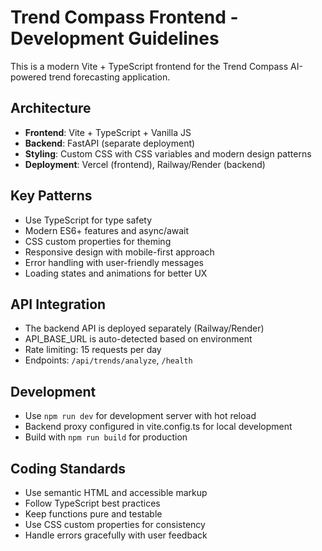 <!-- Use this file to provide workspace-specific custom instructions to Copilot. For more details, visit https://code.visualstudio.com/docs/copilot/copilot-customization#_use-a-githubcopilotinstructionsmd-file -->

# Trend Compass Frontend - Development Guidelines

This is a modern Vite + TypeScript frontend for the Trend Compass AI-powered trend forecasting application.

## Architecture
- **Frontend**: Vite + TypeScript + Vanilla JS
- **Backend**: FastAPI (separate deployment)
- **Styling**: Custom CSS with CSS variables and modern design patterns
- **Deployment**: Vercel (frontend), Railway/Render (backend)

## Key Patterns
- Use TypeScript for type safety
- Modern ES6+ features and async/await
- CSS custom properties for theming
- Responsive design with mobile-first approach
- Error handling with user-friendly messages
- Loading states and animations for better UX

## API Integration
- The backend API is deployed separately (Railway/Render)
- API_BASE_URL is auto-detected based on environment
- Rate limiting: 15 requests per day
- Endpoints: `/api/trends/analyze`, `/health`

## Development
- Use `npm run dev` for development server with hot reload
- Backend proxy configured in vite.config.ts for local development
- Build with `npm run build` for production

## Coding Standards
- Use semantic HTML and accessible markup
- Follow TypeScript best practices
- Keep functions pure and testable
- Use CSS custom properties for consistency
- Handle errors gracefully with user feedback

